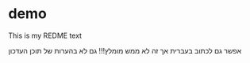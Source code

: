 # demo
This is my REDME text

אפשר גם לכתוב בעברית אך זה לא ממש מומלץ!!! גם לא בהערות של תוכן העדכון

